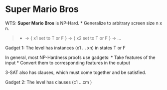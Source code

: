 
# Super Mario Bros

WTS: **Super Mario Bros** is NP-Hard.
    * Generalize to arbitrary screen size n x n.

> * -> { x1 set to T or F } -> { x2 set to T or F } -> ...

Gadget 1: The level has instances (x1 ... xn) in states T or F

In general, most NP-Hardness proofs use gadgets:
    * Take features of the input
    * Convert them to corresponding features in the output

3-SAT also has clauses, which must come together and be satisfied.

Gadget 2: The level has clauses (c1 ...cm )


